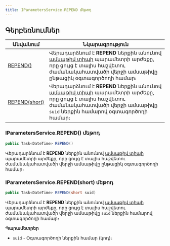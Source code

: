```yaml
---
title: IParametersService.REPEND մեթոդ  
---
```


## Գերբեռնումներ

| Անվանում | Նկարագրություն |
|--|--|
| [REPEND()](#iparametersservicerepend-մեթոդ) | Վերադարձնում է **REPEND** ներքին անունով [ամսաթիվ տիպի](../../types/system_types.md#datefieldtype) պարամետրի արժեքը, որը ցույց է տալիս հաշվետու ժամանակահատվածի վերջի ամսաթիվը ընթացիկ օգտագործողի համար։ |
| [REPEND(short)](#iparametersservicerependshort-մեթոդ) | Վերադարձնում է **REPEND** ներքին անունով [ամսաթիվ տիպի](../../types/system_types.md#datefieldtype) պարամետրի արժեքը, որը ցույց է տալիս հաշվետու ժամանակահատվածի վերջի ամսաթիվը `suid` ներքին համարով օգտագործողի համար։ |

### IParametersService.REPEND() մեթոդ

```c#
public Task<DateTime> REPEND()
```

Վերադարձնում է **REPEND** ներքին անունով [ամսաթիվ տիպի](../../types/system_types.md#datefieldtype) պարամետրի արժեքը, որը ցույց է տալիս հաշվետու ժամանակահատվածի վերջի ամսաթիվը ընթացիկ օգտագործողի համար։

### IParametersService.REPEND(short) մեթոդ  

```c#
public Task<DateTime> REPEND(short suid)
```

Վերադարձնում է **REPEND** ներքին անունով [ամսաթիվ տիպի](../../types/system_types.md#datefieldtype) պարամետրի արժեքը, որը ցույց է տալիս հաշվետու ժամանակահատվածի վերջի ամսաթիվը `suid` ներքին համարով օգտագործողի համար։

**Պարամետրեր**

* `suid` - Օգտագործողի ներքին համար (կոդ)։

